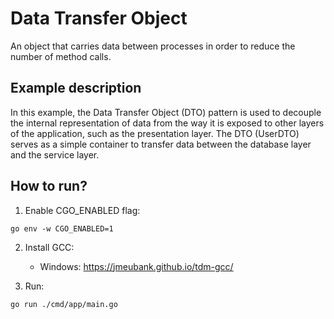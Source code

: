 # Data Transfer Object

An object that carries data between processes in order to reduce the number of method calls.

## Example description

In this example, the Data Transfer Object (DTO) pattern is used to decouple the internal representation of data from the way it is exposed to other layers of the application, such as the presentation layer. The DTO (UserDTO) serves as a simple container to transfer data between the database layer and the service layer.

## How to run?

1. Enable CGO_ENABLED flag:

```
go env -w CGO_ENABLED=1
```

2. Install GCC:

   - Windows: https://jmeubank.github.io/tdm-gcc/

3. Run:

```
go run ./cmd/app/main.go
```
